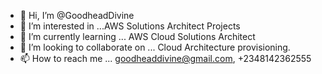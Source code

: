 - 👋 Hi, I’m @GoodheadDivine
- 👀 I’m interested in ...AWS Solutions Architect Projects
- 🌱 I’m currently learning ... AWS Cloud Solutions Architect
- 💞️ I’m looking to collaborate on ... Cloud Architecture provisioning.
- 📫 How to reach me ... goodheaddivine@gmail.com, +2348142362555

<!---
GoodheadDivine/GoodheadDivine is a ✨ special ✨ repository because its `README.md` (this file) appears on your GitHub profile.
You can click the Preview link to take a look at your changes.
--->
